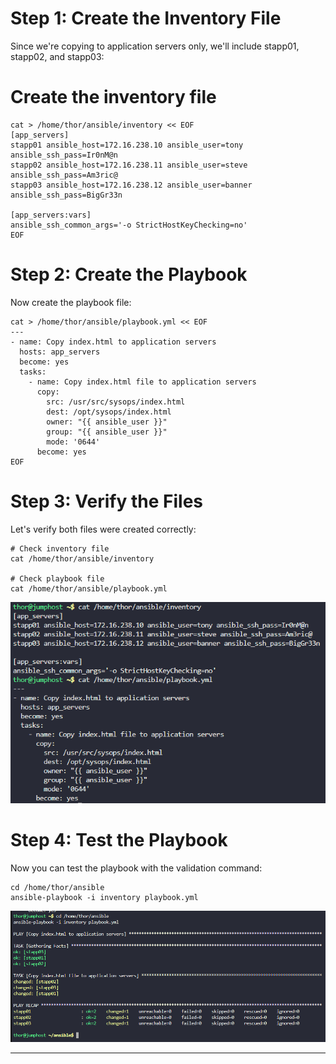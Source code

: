 # Step 1: Create the Inventory File

Since we're copying to application servers only, we'll include stapp01, stapp02, and stapp03:

# Create the inventory file
```
cat > /home/thor/ansible/inventory << EOF
[app_servers]
stapp01 ansible_host=172.16.238.10 ansible_user=tony ansible_ssh_pass=Ir0nM@n
stapp02 ansible_host=172.16.238.11 ansible_user=steve ansible_ssh_pass=Am3ric@
stapp03 ansible_host=172.16.238.12 ansible_user=banner ansible_ssh_pass=BigGr33n

[app_servers:vars]
ansible_ssh_common_args='-o StrictHostKeyChecking=no'
EOF
```

# Step 2: Create the Playbook

Now create the playbook file:
```
cat > /home/thor/ansible/playbook.yml << EOF
---
- name: Copy index.html to application servers
  hosts: app_servers
  become: yes
  tasks:
    - name: Copy index.html file to application servers
      copy:
        src: /usr/src/sysops/index.html
        dest: /opt/sysops/index.html
        owner: "{{ ansible_user }}"
        group: "{{ ansible_user }}"
        mode: '0644'
      become: yes
EOF
```

# Step 3: Verify the Files

Let's verify both files were created correctly:
```
# Check inventory file
cat /home/thor/ansible/inventory

# Check playbook file
cat /home/thor/ansible/playbook.yml
```

![alt text](image.png)

# Step 4: Test the Playbook

Now you can test the playbook with the validation command:
```
cd /home/thor/ansible
ansible-playbook -i inventory playbook.yml
```

![alt text](image-1.png)

***
